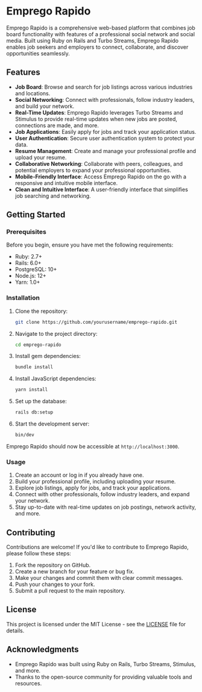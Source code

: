 # Emprego Rapido

Emprego Rapido is a comprehensive web-based platform that combines job board functionality with features of a professional social network and social media. Built using Ruby on Rails and Turbo Streams, Emprego Rapido enables job seekers and employers to connect, collaborate, and discover opportunities seamlessly.

## Features

- **Job Board**: Browse and search for job listings across various industries and locations.
- **Social Networking**: Connect with professionals, follow industry leaders, and build your network.
- **Real-Time Updates**: Emprego Rapido leverages Turbo Streams and Stimulus to provide real-time updates when new jobs are posted, connections are made, and more.
- **Job Applications**: Easily apply for jobs and track your application status.
- **User Authentication**: Secure user authentication system to protect your data.
- **Resume Management**: Create and manage your professional profile and upload your resume.
- **Collaborative Networking**: Collaborate with peers, colleagues, and potential employers to expand your professional opportunities.
- **Mobile-Friendly Interface**: Access Emprego Rapido on the go with a responsive and intuitive mobile interface.
- **Clean and Intuitive Interface**: A user-friendly interface that simplifies job searching and networking.

## Getting Started

### Prerequisites

Before you begin, ensure you have met the following requirements:

- Ruby: 2.7+
- Rails: 6.0+
- PostgreSQL: 10+
- Node.js: 12+
- Yarn: 1.0+

### Installation

1. Clone the repository:

   ```bash
   git clone https://github.com/yourusername/emprego-rapido.git
   ```

2. Navigate to the project directory:

   ```bash
   cd emprego-rapido
   ```

3. Install gem dependencies:

   ```bash
   bundle install
   ```

4. Install JavaScript dependencies:

   ```bash
   yarn install
   ```

5. Set up the database:

   ```bash
   rails db:setup
   ```

6. Start the development server:

   ```bash
   bin/dev
   ```

Emprego Rapido should now be accessible at `http://localhost:3000`.

### Usage

1. Create an account or log in if you already have one.
2. Build your professional profile, including uploading your resume.
3. Explore job listings, apply for jobs, and track your applications.
4. Connect with other professionals, follow industry leaders, and expand your network.
5. Stay up-to-date with real-time updates on job postings, network activity, and more.

## Contributing

Contributions are welcome! If you'd like to contribute to Emprego Rapido, please follow these steps:

1. Fork the repository on GitHub.
2. Create a new branch for your feature or bug fix.
3. Make your changes and commit them with clear commit messages.
4. Push your changes to your fork.
5. Submit a pull request to the main repository.

## License

This project is licensed under the MIT License - see the [LICENSE](LICENSE) file for details.

## Acknowledgments

- Emprego Rapido was built using Ruby on Rails, Turbo Streams, Stimulus, and more.
- Thanks to the open-source community for providing valuable tools and resources.
